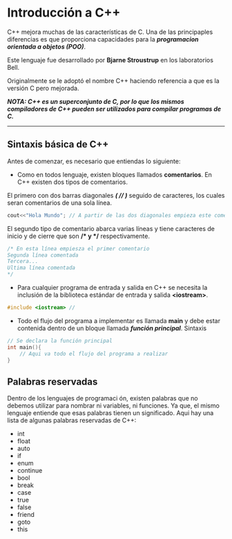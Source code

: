 # **Introducción a C++**

 C++ mejora muchas de las características de C. Una de las principaples diferencias es que proporciona capacidades para la ***programacion orientada a objetos (POO)***.

 Este lenguaje fue desarrollado por **Bjarne Stroustrup** en los laboratorios Bell.

Originalmente se le adoptó el nombre C++ haciendo referencia a que es la versión C pero mejorada. 

***NOTA: C++ es un superconjunto de C, por lo que los mismos compiladores de C++ pueden ser utilizados para compilar programas de C.***

---------

## **Sintaxis básica de C++**

Antes de comenzar, es necesario que entiendas lo siguiente:

- Como en todos lenguaje, existen bloques llamados **comentarios**. En C++ existen dos tipos de comentarios. 

El primero con dos barras diagonales ***( // )*** seguido de caracteres, los cuales seran comentarios de una sola línea.
```cpp
cout<<"Hola Mundo"; // A partir de las dos diagonales empieza este comentario.
```
El segundo tipo de comentario abarca varias líneas y tiene caracteres de inicio y de cierre que son **/\* y \*/** respectivamente.
```cpp
/* En esta línea empiesza el primer comentario
Segunda línea comentada
Tercera...
Ultima línea comentada 
*/
```
- Para cualquier programa de entrada y salida en C++ se necesita la inclusión de la biblioteca estándar de entrada y salida **\<iostream>**. 
```cpp
#include <iostream> //
```    
- Todo el flujo del programa a implementar es llamada **main** y debe estar contenida dentro de un bloque llamada ***función principal***.
Sintaxis
```cpp
// Se declara la función principal
int main(){
    // Aqui va todo el flujo del programa a realizar
}
```

## **Palabras reservadas**
Dentro de los lenguajes de programaci   ón, existen palabras que no debemos utilizar para nombrar ni variables, ni funciones. Ya que, el mismo lenguaje entiende que esas palabras tienen un significado.
Aqui hay una lista de algunas palabras reservadas de C++:
- int
- float
- auto
- if
- enum
- continue
- bool
- break
- case
- true
- false
- friend
- goto
- this
